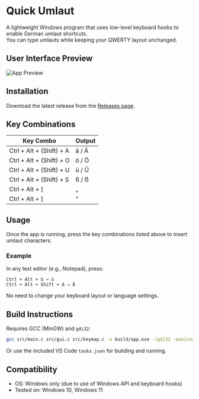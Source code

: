 # Quick Umlaut

A lightweight Windows program that uses low-level keyboard hooks to enable German umlaut shortcuts.  
You can type umlauts while keeping your QWERTY layout unchanged.

## User Interface Preview

![App Preview](https://raw.githubusercontent.com/hwahyeon/quick-umlaut/refs/heads/readme/images/preview.png)

## Installation

Download the latest release from the [Releases page](https://github.com/hwahyeon/quick-umlaut/releases/tag/v1.0.0).

## Key Combinations

| Key Combo                | Output |
| ------------------------ | ------ |
| Ctrl + Alt + (Shift) + A | ä / Ä  |
| Ctrl + Alt + (Shift) + O | ö / Ö  |
| Ctrl + Alt + (Shift) + U | ü / Ü  |
| Ctrl + Alt + (Shift) + S | ß / ẞ  |
| Ctrl + Alt + [           | „      |
| Ctrl + Alt + ]           | “      |

## Usage

Once the app is running, press the key combinations listed above to insert umlaut characters.

### Example

In any text editor (e.g., Notepad), press:

```
Ctrl + Alt + U → ü
Ctrl + Alt + Shift + A → Ä
```

No need to change your keyboard layout or language settings.

## Build Instructions

Requires GCC (MinGW) and `gdi32`:

```bash
gcc src/main.c src/gui.c src/keymap.c -o build/app.exe -lgdi32 -municode -mwindows
```

Or use the included VS Code `tasks.json` for building and running.

## Compatibility

- OS: Windows only (due to use of Windows API and keyboard hooks)
- Tested on: Windows 10, Windows 11
